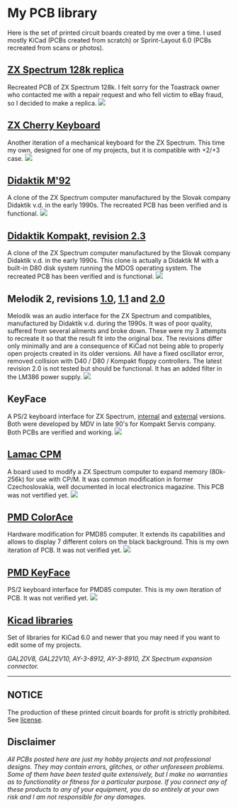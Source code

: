 # My PCB library 
Here is the set of printed circuit boards created by me over a time. I used mostly KiCad (PCBs created from scratch) or Sprint-Layout 6.0 (PCBs recreated from scans or photos).

## [ZX Spectrum 128k replica](https://github.com/z00m128/pcb-resources/tree/main/Toastrack)
Recreated PCB of ZX Spectrum 128k. I felt sorry for the Toastrack owner who contacted me with a repair request and who fell victim to eBay fraud, so I decided to make a replica.
![](https://github.com/z00m128/pcb-resources/blob/main/Toastrack/ZXS128k_top.png)

## [ZX Cherry Keyboard](https://github.com/z00m128/pcb-resources/blob/main/ZX-Cherry-KB/)
Another iteration of a mechanical keyboard for the ZX Spectrum. This time my own, designed for one of my projects, but it is compatible with +2/+3 case.
![](https://github.com/z00m128/pcb-resources/blob/main/ZX-Cherry-KB/zx-cherry-kb_top.png)

## [Didaktik M'92](https://github.com/z00m128/pcb-resources/tree/main/Didaktik-M-92)
A clone of the ZX Spectrum computer manufactured by the Slovak company Didaktik v.d. in the early 1990s. The recreated PCB has been verified and is functional.
![](https://github.com/z00m128/pcb-resources/blob/main/Didaktik-M-92/Didaktik-M-92-top.png)

## [Didaktik Kompakt, revision 2.3](https://github.com/z00m128/pcb-resources/tree/main/Didaktik-Kompakt-ver23)
A clone of the ZX Spectrum computer manufactured by the Slovak company Didaktik v.d. in the early 1990s. This clone is actually a Didaktik M with a built-in D80 disk system running the MDOS operating system. The recreated PCB has been verified and is functional.
![](https://github.com/z00m128/pcb-resources/blob/main/Didaktik-Kompakt-ver23/Didaktik-Kompakt-ver23-top.png)

## Melodik 2, revisions [1.0](https://github.com/z00m128/pcb-resources/tree/main/Melodik2/v1.0), [1.1](https://github.com/z00m128/pcb-resources/tree/main/Melodik2/v1.1) and [2.0](https://github.com/z00m128/pcb-resources/tree/main/Melodik2/v2.0)
Melodik was an audio interface for the ZX Spectrum and compatibles, manufactured by Didaktik v.d. during the 1990s. It was of poor quality, suffered from several ailments and broke down. These were my 3 attempts to recreate it so that the result fit into the original box. The revisions differ only minimally and are a consequence of KiCad not being able to properly open projects created in its older versions. All have a fixed oscillator error, removed collision with D40 / D80 / Kompakt floppy controllers. The latest revision 2.0 is not tested but should be functional. It has an added filter in the LM386 power supply.
![](https://github.com/z00m128/pcb-resources/blob/main/Melodik2/v2.0/Melodik2.png)

## KeyFace
A PS/2 keyboard interface for ZX Spectrum, [internal](https://github.com/z00m128/pcb-resources/tree/main/KeyFace) and [external](https://github.com/z00m128/pcb-resources/tree/main/KeyFace-external) versions. Both were developed by MDV in late 90's for Kompakt Servis company. Both PCBs are verified and working.
![](https://github.com/z00m128/pcb-resources/blob/main/KeyFace/KeyFace-populated.jpg)

## [Lamac CPM](https://github.com/z00m128/pcb-resources/tree/main/Lamac-CPM)
A board used to modify a ZX Spectrum computer to expand memory (80k-256k) for use with CP/M. It was common modification in former Czechoslovakia, well documented in local electronics magazine. This PCB was not vertified yet.
![](https://github.com/z00m128/pcb-resources/blob/main/Lamac-CPM/cpm-top.jpg)

## [PMD ColorAce](https://github.com/z00m128/pcb-resources/tree/main/PMD-ColorAce)
Hardware modification for PMD85 computer. It extends its capabilities and allows to display 7 different colors on the black background. This is my own iteration of PCB. It was not verified yet.
![](https://github.com/z00m128/pcb-resources/blob/main/PMD-ColorAce/ColorAce2021.png)

## [PMD KeyFace](https://github.com/z00m128/pcb-resources/tree/main/PMD-KeyFace)
PS/2 keyboard interface for PMD85 computer. This is my own iteration of PCB. It was not verified yet.
![](https://github.com/z00m128/pcb-resources/blob/main/PMD-KeyFace/pmd-keyface-2021.png)

## [Kicad libraries](https://github.com/z00m128/pcb-resources/tree/main/KiCad-libs)
Set of libraries for KiCad 6.0 and newer that you may need if you want to edit some of my projects.

_GAL20V8, GAL22V10, AY-3-8912, AY-3-8910, ZX Spectrum expansion connector._

---

## NOTICE
The production of these printed circuit boards for profit is strictly prohibited. See [license](LICENSE.md).

## Disclaimer
_All PCBs posted here are just my hobby projects and not professional designs. They may contain errors, glitches, or other unforeseen problems. Some of them have been tested quite extensively, but I make no warranties as to functionality or fitness for a particular purpose. If you connect any of these products to any of your equipment, you do so entirely at your own risk and I am not responsible for any damages._
